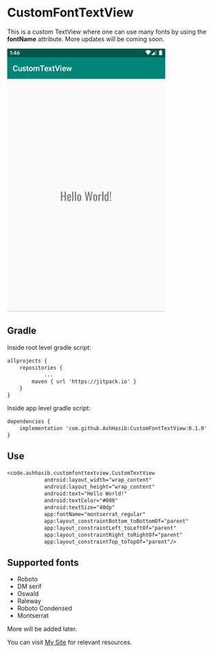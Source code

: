 # CustomFontTextView

This is a custom TextView where one can use many fonts by using the **fontName** attribute.
More updates will be coming soon.

<img src="screenshot.PNG" alt="Screenshot">


## Gradle

Inside root level gradle script:

```
allprojects {
	repositories {
			...
		maven { url 'https://jitpack.io' }
	}
}
```

Inside app level gradle script:

```
dependencies {
	implementation 'com.github.AshHasib:CustomFontTextView:0.1.0'
}
```



## Use

```
<code.ashhasib.customfonttextview.CustomTextView
            android:layout_width="wrap_content"
            android:layout_height="wrap_content"
            android:text="Hello World!"
            android:textColor="#000"
            android:textSize="40dp"
            app:fontName="montserrat_regular"
            app:layout_constraintBottom_toBottomOf="parent"
            app:layout_constraintLeft_toLeftOf="parent"
            app:layout_constraintRight_toRightOf="parent"
            app:layout_constraintTop_toTopOf="parent"/>
```



## Supported fonts

- Roboto
- DM serif
- Oswald
- Raleway
- Roboto Condensed
- Montserrat

More will be added later.

You can visit [My Site](https://ash-hasib.com/)  for relevant resources.